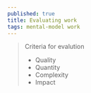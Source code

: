 ```yaml
---
published: true
title: Evaluating work
tags: mental-model work
---
```

> Criteria for evalution
> - Quality
> - Quantity
> - Complexity
> - Impact
